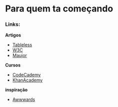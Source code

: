 # Para quem ta começando

### Links:
<strong>Artigos</strong>
- [Tableless](http://tableless.com.br/)
- [W3C](www.w3c.br/)
- [Maujor](http://www.maujor.com/index.php/)

<strong>Cursos</strong>
- [CodeCademy](https://www.codecademy.com/pt/)
- [KhanAcademy](https://pt.khanacademy.org/)

<strong>inspiração</strong>
- [Awwwards](www.awwwards.com/)
